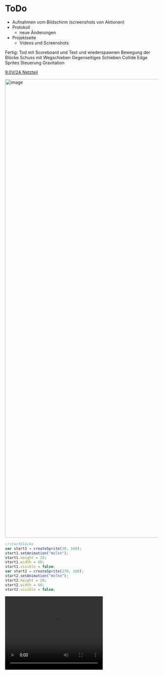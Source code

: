 # ToDo


- Aufnahmen vom Bildschirm (screenshots von Aktionen)
- Protokoll 
  - neue Änderungen
- Projektseite 
  - Videos und Screenshots 

Fertig:
Tod mit Scoreboard und Text und wiederspawnen
Bewegung der Blöcke 
Schuss mit Wegschieben
Gegenseitiges Schieben
Collide Edge Sprites 
Steuerung 
Gravitation 

<a href="https://www.amazon.de/gp/product/B01MS5ZQH5/ref=oh_aui_detailpage_o00_s00?ie=UTF8&psc=1">9.0V/2A Netzteil<a/>


<img src="https://github.com/BohrisNaturalisRettner/ToDo/blob/master/TAstatur%20endg%C3%BCltig.jpg" alt="image" width="1500">  

```javascript 
//startblöcke
var start1 = createSprite(30, 160);
start1.setAnimation("Wolke");
start1.height = 20;
start1.width = 60;
start1.visible = false;
var start2 = createSprite(370, 160);
start2.setAnimation("Wolke");
start2.height = 20;
start2.width = 60;
start2.visible = false;
```



<video src="https://github.com/BohrisNaturalisRettner/ToDo/blob/master/IMG_2182.TRIM.MOV" width="320" height="240" width="320" height="240" autobuffer controls>
